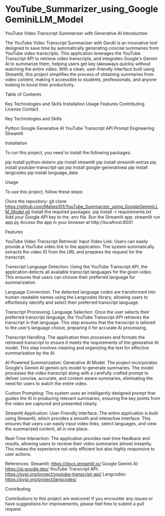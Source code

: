 # YouTube_Summarizer_using_GoogleGeminiLLM_Model

YouTube Video Transcript Summarizer with Generative AI
Introduction

The YouTube Video Transcript Summarizer with GenAI is an innovative tool designed to save time by automatically generating concise summaries from YouTube video transcripts. This application leverages the YouTube Transcript API to retrieve video transcripts, and integrates Google's Gemini AI to summarize them, helping users get key takeaways quickly without watching the entire video. With a clean, user-friendly interface built using Streamlit, this project simplifies the process of obtaining summaries from video content, making it accessible to students, professionals, and anyone looking to boost their productivity.


Table of Contents

Key Technologies and Skills
Installation
Usage
Features
Contributing
License
Contact

Key Technologies and Skills

Python
Google Generative AI
YouTube Transcript API
Prompt Engineering
Streamlit

Installation

To run this project, you need to install the following packages:

pip install python-dotenv
pip install streamlit
pip install streamlit-extras
pip install youtube-transcript-api
pip install google-generativeai
pip install langcodes
pip install language_data

Usage

To use this project, follow these steps:

Clone the repository: git clone https://github.com/Mahes101/YouTube_Summarizer_using_GoogleGeminiLLM_Model.git
Install the required packages: pip install -r requirements.txt
Add your Google API key to the .env file.
Run the Streamlit app: streamlit run app.py
Access the app in your browser at http://localhost:8501

Features

YouTube Video Transcript Retrieval:
Input Video Link: Users can easily provide a YouTube video link to the application. The system automatically extracts the video ID from the URL and prepares the request for the transcript.

Transcript Language Detection: Using the YouTube Transcript API, the application detects all available transcript languages for the given video. This ensures that users can choose their preferred language for summarization.

Language Conversion: The detected language codes are transformed into human-readable names using the Langcodes library, allowing users to effortlessly identify and select their preferred transcript language.

Transcript Processing:
Language Selection: Once the user selects their preferred transcript language, the YouTube Transcript API retrieves the transcript in that language. This step ensures that the transcript is tailored to the user’s language choice, preparing it for accurate AI processing.

Transcript Handling: The application then processes and formats the retrieved transcript to ensure it meets the requirements of the generative AI model. This step involves cleaning and organizing the text for effective summarization by the AI.

AI-Powered Summarization:
Generative AI Model: The project incorporates Google's Gemini AI gemini-pro model to generate summaries. The model processes the video transcript along with a carefully crafted prompt to deliver concise, accurate, and context-aware summaries, eliminating the need for users to watch the entire video.

Custom Prompting: The system uses an intelligently designed prompt that guides the AI in producing relevant summaries, ensuring the key points from the video are captured and presented clearly.

Streamlit Application:
User-Friendly Interface: The entire application is built using Streamlit, which provides a smooth and interactive interface. This ensures that users can easily input video links, select languages, and view the summarized content, all in one place.

Real-Time Interaction: The application provides real-time feedback and results, allowing users to receive their video summaries almost instantly. This makes the experience not only efficient but also highly responsive to user actions.

References:
Streamlit: https://docs.streamlit.io/
Google Gemini AI: https://ai.google.dev/
YouTube Transcript API: https://pypi.org/project/youtube-transcript-api/
Langcodes: https://pypi.org/project/langcodes/

Contributing

Contributions to this project are welcome! If you encounter any issues or have suggestions for improvements, please feel free to submit a pull request.



